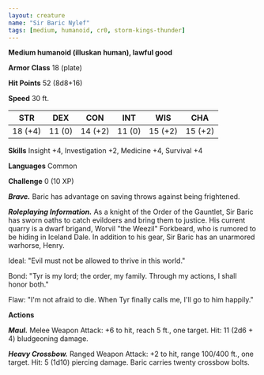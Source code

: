 ```yaml
---
layout: creature
name: "Sir Baric Nylef"
tags: [medium, humanoid, cr0, storm-kings-thunder]
---
```


**Medium humanoid (illuskan human), lawful good**

**Armor Class** 18 (plate)

**Hit Points** 52 (8d8+16)

**Speed** 30 ft.

|   STR   |   DEX   |   CON   |   INT   |   WIS   |   CHA   |
|:-----:|:-----:|:-----:|:-----:|:-----:|:-----:|
| 18 (+4) | 11 (0) | 14 (+2) | 11 (0) | 15 (+2) | 15 (+2) |

**Skills** Insight +4, Investigation +2, Medicine +4, Survival +4

**Languages** Common

**Challenge** 0 (10 XP)

***Brave.*** Baric has advantage on saving throws against being frightened.

***Roleplaying Information.*** As a knight of the Order of the Gauntlet, Sir Baric has sworn oaths to catch evildoers and bring them to justice. His current quarry is a dwarf brigand, Worvil "the Weezil" Forkbeard, who is rumored to be hiding in Iceland Dale. In addition to his gear, Sir Baric has an unarmored warhorse, Henry.

Ideal: "Evil must not be allowed to thrive in this world."

Bond: "Tyr is my lord; the order, my family. Through my actions, I shall honor both."

Flaw: "I'm not afraid to die. When Tyr finally calls me, I'll go to him happily."

**Actions**

***Maul.*** Melee Weapon Attack: +6 to hit, reach 5 ft., one target. Hit: 11 (2d6 + 4) bludgeoning damage.

***Heavy Crossbow.*** Ranged Weapon Attack: +2 to hit, range 100/400 ft., one target. Hit: 5 (1d10) piercing damage. Baric carries twenty crossbow bolts.


